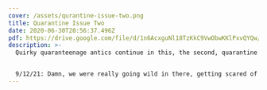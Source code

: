 ```yaml
---
cover: /assets/qurantine-issue-two.png
title: Quarantine Issue Two
date: 2020-06-30T20:56:37.496Z
pdf: https://drive.google.com/file/d/1n6AcxguNl18TzKkC9VwObwKKlPxvQYQw/view?usp=sharing
description: >-
  Quirky quaranteenage antics continue in this, the second, quarantine issue. 


  9/12/21: Damn, we were really going wild in there, getting scared of avocados... heh heh.. not anymore, that's for sure...
---
```


